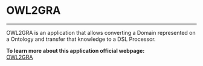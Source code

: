 <h1>OWL2GRA</h1>
<hr>
OWL2GRA is an application that allows converting a Domain represented on a Ontology and transfer that knowledge to a DSL Processor.

<strong>To learn more about this application official webpage:</strong>
<br/>
<a href="http://www3.di.uminho.pt/~gepl/OWL2GRA/">OWL2GRA</a>


